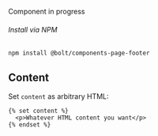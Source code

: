 Component in progress

###### Install via NPM

```
npm install @bolt/components-page-footer
```

## Content

Set `content` as arbitrary HTML:

```
{% set content %}
  <p>Whatever HTML content you want</p>
{% endset %}
```
